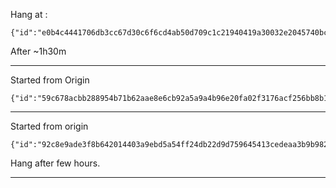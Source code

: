 Hang at :
```
{"id":"e0b4c4441706db3cc67d30c6f6cd4ab50d709c1c21940419a30032e2045740bc","slot":39032458,"height":6192761}
```
After ~1h30m

---

Started from Origin
```
{"id":"59c678acbb288954b71b62aae8e6cb92a5a9a4b96e20fa02f3176acf256bb8b1","slot":1434576,"height":1434332}
```

---

Started from origin
```
{"id":"92c8e9ade3f8b642014403a9ebd5a54ff24db22d9d759645413cedeaa3b9b982","slot":123207694,"height":10268346}
```
Hang after few hours.

---
